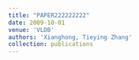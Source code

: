 ```yaml
---
title: "PAPER222222222"
date: 2009-10-01
venue: 'VLDB'
authors: 'Xianghong, Tieying Zhang'
collection: publications
---
```

